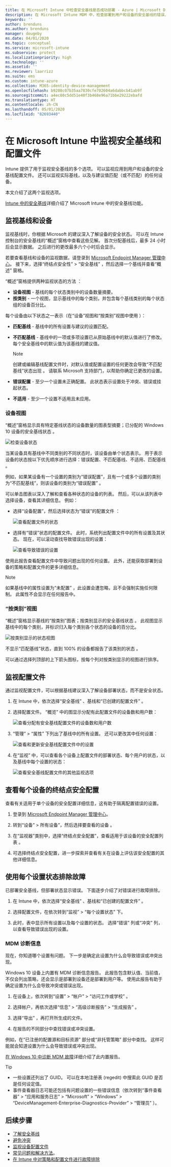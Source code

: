 ```yaml
---
title: 在 Microsoft Intune 中检查安全基线是否成功部署 - Azure | Microsoft Docs
description: 在 Microsoft Intune MDM 中，检查部署到用户和设备的安全基线的错误、冲突和成功状态。 了解如何使用 Intune 中的客户端日志和报告功能排除故障。
keywords: ''
author: brenduns
ms.author: brenduns
manager: dougeby
ms.date: 04/01/2020
ms.topic: conceptual
ms.service: microsoft-intune
ms.subservice: protect
ms.localizationpriority: high
ms.technology: ''
ms.assetid: ''
ms.reviewer: laarrizz
ms.suite: ems
ms.custom: intune-azure
ms.collection: M365-identity-device-management
ms.openlocfilehash: b9208c07b35aa7830cfe702604a6dabbcb41ab9f
ms.sourcegitcommit: a4ec80c5dd51e40f3b468e96a71bbe29222ebafd
ms.translationtype: HT
ms.contentlocale: zh-CN
ms.lasthandoff: 05/01/2020
ms.locfileid: "82693440"
---
```

# <a name="monitor-security-baseline-and-profiles-in-microsoft-intune"></a>在 Microsoft Intune 中监视安全基线和配置文件

Intune 提供了用于监视安全基线的多个选项。 可以监视应用到用户和设备的安全基线配置文件。 还可以监视实际基线，以及与建议值匹配（或不匹配）的任何设备。

本文介绍了这两个监视选项。

[Intune 中的安全基线](security-baselines.md)详细介绍了 Microsoft Intune 中的安全基线功能。

## <a name="monitor-the-baseline-and-your-devices"></a>监视基线和设备

监视基线时，你根据 Microsoft 的建议深入了解设备的安全状态。 可以在 Intune 控制台的安全基线的“概述”窗格中查看这些见解。  首次分配基线后，最多 24 小时后会显示数据。 之后进行的更改最多六个小时后会显示。

若要查看基线和设备的监视数据，请登录到 [Microsoft Endpoint Manager 管理中心](https://go.microsoft.com/fwlink/?linkid=2109431)。 接下来，选择“终结点安全性”   > “安全基线”  ，然后选择一个基线并查看“概述”  窗格。

“概述”窗格提供两种监视状态的方法  ：

- **设备视图** - 基线的每个状态类别中的设备数量摘要。
- **按类别** - 一个视图，显示基线中的每个类别，并包含每个基线类别的每个状态组的设备百分比。

每个设备由以下状态之一表示（在“设备”视图和“按类别”视图中使用   ）：

- **匹配基线** - 基线中的所有设置与建议的设置匹配。
- **不匹配基线** - 基线中的一项或多项设置已从原始基线中的默认值进行了修改。 每个安全基线中的默认值为该基线的建议值。

  > [!NOTE]
  > 创建或编辑基线配置文件时，对默认值或配置设置的任何更改会导致“不匹配基线”状态出现  。 请联系 Microsoft 支持部门，以帮助你确定已更改的设置。 

- **错误配置** - 至少一个设置未正确配置。 此状态表示设置处于冲突、错误或挂起状态。
- **不适用** - 至少一个设置不适用且未应用。

### <a name="device-view"></a>设备视图

“概述”窗格显示具有特定基线状态的设备数量的图表型摘要；已分配的 Windows 10 设备的安全基线状态  。

![检查设备状态](./media/security-baselines-monitor/overview.png)

当某设备具有基线中不同类别的不同状态时，该设备由单个状态表示。 用于表示设备的状态按以下优先顺序进行选择：错误配置、不匹配基线、不适用、匹配基线     。

例如，如果某设备有一个设置的类别为“错误配置”，且有一个或多个设置的类别为“不匹配基线”，则该设备的类别为“错误配置”    。

可以单击图表以深入了解和查看各种状态的设备的列表。 然后，可以从该列表中选择设备，查看其详细信息。 例如：

- 选择“设备配置”，然后选择状态为“错误”的配置文件  ：

  ![查看配置文件的状态](./media/security-baselines-monitor/device-configuration-profile-list.png)

- 选择有“错误”状态的配置文件。 此时，系统列出配置文件中的所有设置及其状态。 现在，可以滚动查找导致错误出现的设置：

  ![查看导致错误的设置](./media/security-baselines-monitor/profile-with-error-status.png)

使用此报告查看配置文件中导致问题出现的任何设置。 此外，还能获取部署到设备的策略和配置文件的更多详细信息。

> [!NOTE]
> 如果基线中的属性设置为“未配置”  ，此设置会遭忽略，且不会强制实施任何限制。 此属性不会显示在任何报告中。

### <a name="per-category-view"></a>“按类别”视图

“概述”窗格显示基线的“按类别”图表；按类别显示的安全基线状态  。  此视图显示基线中的每个类别，并标识归入每个类别各个状态的设备的百分比。

![按类别显示的状态视图](./media/security-baselines-monitor/monitor-baseline-per-category.png)

不显示“匹配基线”状态，直到 100% 的设备都报告了该类别的状态  。

可以通过选择列顶部的上下箭头图标，按每个列对按类别显示的视图进行排序。

## <a name="monitor-the-profile"></a>监视配置文件

通过监视配置文件，可以根据基线建议深入了解设备部署状态，而不是安全状态。

1. 在 Intune 中，依次选择“安全基线”  、基线和“已创建的配置文件”  。

2. 选择配置文件。 “概览”  中的图显示分配有此配置文件的设备数和用户数：

   ![查看分配有安全基线配置文件的设备数和用户数](./media/security-baselines-monitor/existing-profile-overview.png)

3. “管理”   > “属性”  下列出了基线中的所有设置。 还可以更改其中任何设置：

   ![查看和更新安全基线配置文件中的设置](./media/security-baselines-monitor/manage-settings.png)

4. 在“监视”  中，可以查看各个设备上配置文件的部署状态、每个用户的状态，以及基线中每个设置的状态：

   ![查看安全基线配置文件的其他监视选项](./media/security-baselines-monitor/monitor-status-options.png)

## <a name="view-endpoint-security-configurations-per-device"></a>查看每个设备的终结点安全配置

查看有关适用于单个设备的安全配置详细信息，这有助于隔离配置错误的设置。

1. 登录到 [Microsoft Endpoint Manager 管理中心](https://go.microsoft.com/fwlink/?linkid=2109431)。

2. 转到“设备” > 所有设备”，然后选择要查看的设备   。

3. 在“监视器”类别中，选择“终结点安全配置”，查看适用于该设备的安全配置列表   。

4. 可选择终结点安全配置，进一步探索并查看有关在设备上评估该安全配置的其他详细信息。

## <a name="troubleshoot-using-per-setting-status"></a>使用每个设置状态排除故障

已部署安全基线，但部署状态显示错误。 下面逐步介绍了对错误进行故障排除。

1. 在 Intune 中，依次选择“安全基线”  、基线和“已创建的配置文件”  。

2. 选择配置文件，在依次转到“监视”   > “每个设置状态”  下。

3. 此时，表中显示所有设置以及每个设置的状态。 选择“错误”  列或“冲突”  列，以查看导致错误出现的设置。

### <a name="mdm-diagnostic-information"></a>MDM 诊断信息

现在，你知道哪个设置有问题。 下一步是确定此设置为什么会导致错误或冲突出现。

Windows 10 设备上内置有 MDM 诊断信息报告。 此报告包含默认值、当前值，不仅会列出策略，还会显示是部署到设备还是部署到用户等。 使用此报告有助于确定设置为什么会导致冲突或错误出现。

1. 在设备上，依次转到“设置”   > “帐户”   > “访问工作或学校”  。

2. 选择帐户，再依次选择“信息”   > “高级诊断报告”   > “生成报告”  。

3. 选择“导出”  ，再打开所生成的文件。

4. 在报告的不同部分中查找错误或冲突设置。

  例如，在“已注册的配置源和目标资源”  部分或“非托管策略”  部分中查找。 这样可能就会知道设置为什么会导致错误或冲突出现。

[在 Windows 10 中诊断 MDM 故障](https://docs.microsoft.com/windows/client-management/mdm/diagnose-mdm-failures-in-windows-10)详细介绍了此内置报告。

> [!TIP]
>
> - 一些设置还列出了 GUID。 可以在本地注册表 (regedit) 中搜索此 GUID 是否是任何设定值。
> - 事件查看器日志可能还包括有问题设置的一些错误信息（依次转到“事件查看器”   > “应用和服务日志”   > “Microsoft”   > “Windows”   > “DeviceManagement-Enterprise-Diagnostics-Provider”   > “管理员”  ）。

## <a name="next-steps"></a>后续步骤

- [了解安全基线](security-baselines.md)
- [避免冲突](security-baselines.md#avoid-conflicts)
- [监视设备配置文件](../configuration/device-profile-monitor.md) 
- [常见问题和解决方法](../configuration/device-profile-troubleshoot.md)。
- [在 Intune 中对策略和配置文件进行故障排除](../configuration/troubleshoot-policies-in-microsoft-intune.md)